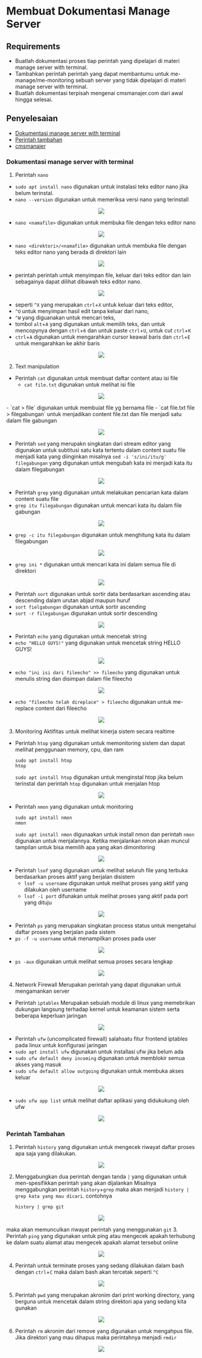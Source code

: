 # Membuat Dokumentasi Manage Server

## Requirements

- Buatlah dokumentasi proses tiap perintah yang dipelajari di materi manage server with terminal.
- Tambahkan perintah perintah yang dapat membantumu untuk me-manage/me-monitoring sebuah server yang tidak dipelajari di materi manage server with terminal.
- Buatlah dokumentasi terpisah mengenai cmsmanajer.com dari awal hingga selesai.

## Penyelesaian
- [Dokumentasi manage server with terminal](https://github.com/rifaicham/dumbways-report/tree/main/week-3#dokumentasi-manage-server-with-terminal) 
- [Perintah tambahan](https://github.com/rifaicham/dumbways-report/tree/main/week-3#perintah-tambahan) 
- [cmsmanajer](cmsmanajer.md)

### Dokumentasi manage server with terminal
1. Perintah `nano`
  - `sudo apt install nano` digunakan untuk instalasi teks editor nano jika belum terinstal.
  - `nano --version` digunakan untuk memeriksa versi nano yang terinstall
<p align="center">
  <img src="https://github.com/rifaicham/dumbways-report/blob/main/week-3/assets/nano.jpg" />
</p>

  - `nano <namafile>` digunakan untuk membuka file dengan teks editor nano
<p align="center">
  <img src="https://github.com/rifaicham/dumbways-report/blob/main/week-3/assets/nanofile.jpg" />
</p>

  - `nano <direktori>/<namafile>` digunakan untuk membuka file dengan teks editor nano yang berada di direktori lain
<p align="center">
  <img src="https://github.com/rifaicham/dumbways-report/blob/main/week-3/assets/nanodirektorifile.jpg" />
</p>

  - perintah perintah untuk menyimpan file, keluar dari teks editor dan lain sebagainya dapat dilihat dibawah teks editor nano. 
<p align="center">
  <img src="https://github.com/rifaicham/dumbways-report/blob/main/week-3/assets/perintahnano.jpg" />
</p>

   - seperti `^X` yang merupakan `ctrl`+`X` untuk keluar dari teks editor, 
   - `^O` untuk menyimpan hasil edit tanpa keluar dari nano, 
   - `^W` yang diguanakan untuk mencari teks, 
   - tombol `alt`+`A` yang digunakan untuk memilih teks, dan untuk mencopynya dengan `ctrl`+`6` dan untuk paste `ctrl`+`U`, untuk cut `ctrl`+`K`
   - `ctrl`+`A` digunakan untuk mengarahkan cursor keawal baris dan `ctrl`+`E` untuk mengarahkan ke akhir baris
<p align="center">
  <img src="https://github.com/rifaicham/dumbways-report/blob/main/week-3/assets/nanoaltA.jpg" />
</p>

2. Text manipulation
  - Perintah `cat` digunakan untuk membuat daftar content atau isi file
    - `cat file.txt` digunakan untuk melihat isi file
<p align="center">
  <img src="https://github.com/rifaicham/dumbways-report/blob/main/week-3/assets/catfile.jpg" />
</p>
    - `cat > file` digunakan untuk membuiat file yg bernama file
    - `cat file.txt file > filegabungan` untuk menjadikan content file.txt dan file menjadi satu dalam file gabungan
<p align="center">
  <img src="https://github.com/rifaicham/dumbways-report/blob/main/week-3/assets/catgabungan.jpg" />
</p>

  - Perintah `sed` yang merupakn singkatan dari stream editor yang digunakan untuk subtitusi satu kata tertentu dalam content suatu file menjadi kata yang diinginkan misalnya `sed -i 's/ini/itu/g' filegabungan` yang digunakan untuk mengubah kata ini menjadi kata itu dalam filegabungan 
<p align="center">
  <img src="https://github.com/rifaicham/dumbways-report/blob/main/week-3/assets/sed.jpg" />
</p>

  - Perintah `grep` yang digunakan untuk melakukan pencarian kata dalam content suatu file
  - `grep itu filegabungan` digunakan untuk mencari kata itu dalam file gabungan
<p align="center">
  <img src="https://github.com/rifaicham/dumbways-report/blob/main/week-3/assets/grepitu.jpg" />
</p>

  - `grep -c itu filegabungan` digunakan untuk menghitung kata itu dalam filegabungan
<p align="center">
  <img src="https://github.com/rifaicham/dumbways-report/blob/main/week-3/assets/grupc.jpg" />
</p>

  - `grep ini *` digunakan untuk mencari kata ini dalam semua file di direktori
<p align="center">
  <img src="https://github.com/rifaicham/dumbways-report/blob/main/week-3/assets/grepcari.jpg" />
</p>

  - Perintah `sort` digunakan untuk sortir data berdasarkan ascending atau descending dalam urutan abjad maupun huruf
  - `sort fielgabungan` digunakan untuk sortir ascending
  - `sort -r filegabungan` digunakan untuk sortir descending
<p align="center">
  <img src="https://github.com/rifaicham/dumbways-report/blob/main/week-3/assets/sort.jpg" />
</p>

  - Perintah `echo` yang digunakan untuk mencetak string
  - `echo "HELLO GUYS!"` yang digunakan untuk mencetak string HELLO GUYS!
<p align="center">
  <img src="https://github.com/rifaicham/dumbways-report/blob/main/week-3/assets/echo1.jpg" />
</p>

  - `echo "ini isi dari fileecho" >> fileecho` yang digunakan untuk menulis string dan disimpan dalam file fileecho
<p align="center">
  <img src="https://github.com/rifaicham/dumbways-report/blob/main/week-3/assets/echo2.jpg" />
</p>

  - `echo "fileecho telah direplace" > fileecho` digunakan untuk me-replace content dari fileecho
<p align="center">
  <img src="https://github.com/rifaicham/dumbways-report/blob/main/week-3/assets/echo3.jpg" />
</p>

3. Monitoring 
    Aktifitas untuk melihat kinerja sistem secara realtime
  - Perintah `htop` yang digunakan untuk memonitoring sistem dan dapat melihat penggunaan memory, cpu, dan ram
    ```
    sudo apt install htop 
    htop
    ```
    `sudo apt install htop` digunakan untuk menginstal htop jika belum terinstal dan perintah `htop` digunakan untuk menjalan htop
<p align="center">
  <img src="https://github.com/rifaicham/dumbways-report/blob/main/week-3/assets/htop.jpg" />
</p>

  - Perintah `nmon` yang digunakan untuk monitoring
    ```
    sudo apt install nmon
    nmon
    ```
    `sudo apt install nmon` digunaakan untuk install nmon dan perintah `nmon` digunakan untuk menjalannya. Ketika menjalankan nmon akan muncul tampilan untuk bisa memilih apa yang akan dimonitoring
<p align="center">
  <img src="https://github.com/rifaicham/dumbways-report/blob/main/week-3/assets/nmon.jpg" />
</p>

  - Perintah `lsof` yang digunakan untuk melihat seluruh file yang terbuka berdasarkan proses aktif yang berjalan disistem
    - `lsof -u username` digunakan untuk melihat proses yang aktif yang dilakukan oleh username
    -  `lsof -i port` difunakan untuk melihat proses yang aktif pada port yang dituju
<p align="center">
  <img src="https://github.com/rifaicham/dumbways-report/blob/main/week-3/assets/lsof1.jpg" />
</p>

  - Perintah `ps` yang merupakan singkatan process status untuk mengetahui daftar proses yang berjalan pada sistem
  - `ps -f -u username` untuk menampilkan proses pada user
<p align="center">
  <img src="https://github.com/rifaicham/dumbways-report/blob/main/week-3/assets/ps1.jpg" />
</p>

  - `ps -aux` digunakan untuk melihat semua proses secara lengkap
<p align="center">
  <img src="https://github.com/rifaicham/dumbways-report/blob/main/week-3/assets/ps2.jpg" />
</p>

4. Network Firewall
    Merupakan perintah yang dapat digunakan untuk mengamankan server
  - Perintah `iptables`
      Merupakan sebuiah module di linux yang memebrikan dukungan langsung terhadap kernel untuk keamanan sistem serta beberapa keperluan jaringan
<p align="center">
  <img src="https://github.com/rifaicham/dumbways-report/blob/main/week-3/assets/iptables.jpg" />
</p>

   - Perintah `ufw` (uncomplicated firewall) salahsatu fitur frontend iptables pada linux untuk konfigurasi jaringan
   - `sudo apt install ufw` digunakan untuk installasi ufw jika belum ada
   - `sudo ufw default deny incoming` digunakan untuk memblokir semua akses yang masuk
   - `sudo ufw default allow outgoing` digunakan untuk membuka akses keluar
<p align="center">
  <img src="https://github.com/rifaicham/dumbways-report/blob/main/week-3/assets/ufw.jpg" />
</p>

   - `sudo ufw app list` untuk melihat daftar aplikasi yang didukukung oleh ufw
<p align="center">
  <img src="https://github.com/rifaicham/dumbways-report/blob/main/week-3/assets/ufw1.jpg" />
</p>

### Perintah Tambahan
1. Perintah `history` yang digunakan untuk mengecek riwayat daftar proses apa saja yang dilakukan.
<p align="center">
  <img src="https://github.com/rifaicham/dumbways-report/blob/main/week-3/assets/history.jpg" />
</p>

2. Menggabungkan dua perintah dengan tanda `|` yang digunakan untuk men-spesifikkan perintah yang akan dijalankan
    Misalnya menggabungkan perintah `history`+`grep` maka akan menjadi `history | grep kata yang mau dicari`. contohnya 
    ```
    history | grep git
    ```
<p align="center">
  <img src="https://github.com/rifaicham/dumbways-report/blob/main/week-3/assets/historygrep.jpg" />
</p>

   maka akan memunculkan riwayat perintah yang menggunakan `git`
3. Perintah `ping` yang digunakan untuk ping atau mengecek apakah terhubung ke dalam suatu alamat atau mengecek apakah alamat tersebut online
<p align="center">
  <img src="https://github.com/rifaicham/dumbways-report/blob/main/week-3/assets/ping.jpg" />
</p>

4. Perintah untuk terminate proses yang sedang dilakukan dalam bash dengan `ctrl`+`C` maka dalam bash akan tercetak seperti `^C` 
<p align="center">
  <img src="https://github.com/rifaicham/dumbways-report/blob/main/week-3/assets/terminate.jpg" />
</p>

5. Perintah `pwd` yang merupakan akronim dari print working directory, yang berguna untuk mencetak dalam string direktori  apa yang sedang kita gunakan
<p align="center">
  <img src="https://github.com/rifaicham/dumbways-report/blob/main/week-3/assets/pwd.jpg" />
</p>

6. Perintah `rm` akronim dari remove yang digunakan untuk mengahpus file. Jika direktori yang mau dihapus maka perintahnya menjadi `rmdir`
<p align="center">
  <img src="https://github.com/rifaicham/dumbways-report/blob/main/week-3/assets/rm.jpg" />
</p>
